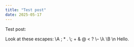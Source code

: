 ```yaml
---
title: "Test post"
date: 2025-05-17
---
```

Test post:

Look at these escapes: \A \; \* \. \\; \+ \& \@ \< \? \– \λ \B \n Hello.